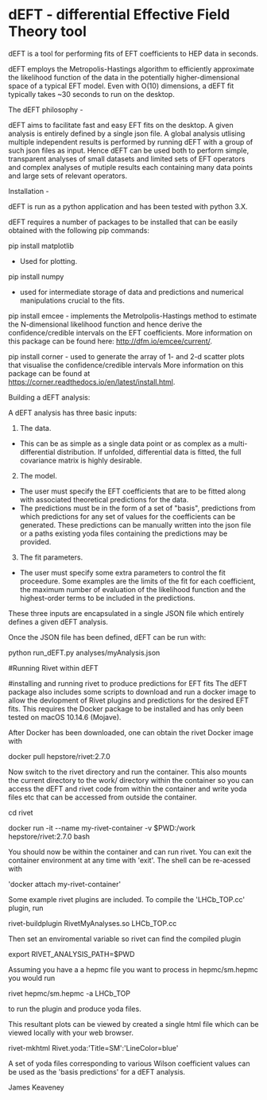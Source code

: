 # dEFT  - differential Effective Field Theory tool

dEFT is a tool for performing fits of EFT coefficients to HEP data in seconds. 

dEFT employs the Metropolis-Hastings algorithm to efficiently approximate
the likelihood function of the data in the potentially higher-dimensional
space of a typical EFT model. Even with O(10) dimensions, a dEFT fit typically
takes ~30 seconds to run on the desktop.
 
The dEFT philosophy -

dEFT aims to facilitate fast and easy EFT fits on the desktop. A given analysis is entirely defined
by a single json file. A global analysis utlising multiple independent results is performed
by running dEFT with a group of such json files as input. Hence dEFT can be used both to perform
simple, transparent analyses of small datasets and limited sets of EFT operators and complex
analyses of mutiple results each containing many data points and large sets of relevant operators.

Installation  - 

dEFT is run as a python application and has been tested with python 3.X.

dEFT requires a number of packages to be installed that can be easily
obtained with the following pip commands:
 
pip install matplotlib

- Used for plotting. 

pip install numpy

- used for intermediate storage of data and predictions and numerical manipulations
  crucial to the fits. 

pip install emcee
    - implements the Metrolpolis-Hastings method to estimate the N-dimensional likelihood
      function and hence derive the confidence/credible intervals on the EFT coefficients.
      More information on this package can be found here: http://dfm.io/emcee/current/.

pip install corner 
    - used to generate the array of 1- and 2-d scatter plots that visualise the confidence/credible intervals
      More information on this package can be found at https://corner.readthedocs.io/en/latest/install.html.

Building a dEFT analysis:

A dEFT analysis has three basic inputs:

1) The data.
  - This can be as simple as a single data point or as complex
as a multi-differential distribution. If unfolded, differential data
is fitted, the full covariance matrix is highly desirable.

2) The model.
  - The user must specify the EFT coefficients that are to be fitted along with associated
    theoretical predictions for the data. 
  - The predictions must be in the form of a set of "basis", predictions 
 from which predictions for any set of values for the coefficients can be generated. 
 These predictions can be manually written into the json file or a paths  existing yoda
 files containing the predictions may be provided.

3) The fit parameters.
  - The user must specify some extra parameters to control the fit proceedure.
 Some examples are the limits of the fit for each coefficient, the maximum number of
evaluation of the likelihood function and the highest-order terms to be included in
the predictions.   

These three inputs are encapsulated in a single JSON file which entirely
defines a given dEFT analysis.

Once the JSON file has been defined, dEFT can be run with:

python run_dEFT.py analyses/myAnalysis.json 



#Running Rivet within dEFT

#installing and running rivet to produce predictions for EFT fits
The dEFT package also includes some scripts to download and run a
docker image to allow the devlopment of Rivet plugins and predictions
for the desired EFT fits. This requires the Docker package to be installed
and has only been tested on macOS 10.14.6 (Mojave). 

After Docker has been downloaded, one can obtain the rivet Docker image 
with 

docker pull hepstore/rivet:2.7.0

Now switch to the rivet directory and run the container. This also mounts the current
directory to the work/ directory within the container so you can access the dEFT and rivet
code from within the container and write yoda files etc that can be accessed from outside
the container.

cd rivet 

docker run -it --name my-rivet-container  -v $PWD:/work hepstore/rivet:2.7.0 bash

You should now be within the container and can run rivet.
You can exit the container environment at any time with 'exit'.
The shell can be re-acessed with

'docker attach my-rivet-container'

Some example rivet plugins are included. To compile the
'LHCb_TOP.cc' plugin, run

rivet-buildplugin RivetMyAnalyses.so LHCb_TOP.cc 

Then set an enviromental variable so rivet can find the compiled plugin

export RIVET_ANALYSIS_PATH=$PWD

Assuming you have a a hepmc file you want to process in hepmc/sm.hepmc
you would run

rivet hepmc/sm.hepmc -a LHCb_TOP

to run the plugin and produce yoda files.

This resultant plots can be viewed by created a single html file which
can be viewed locally with your web browser.

rivet-mkhtml Rivet.yoda:'Title=SM':'LineColor=blue' 

A set of yoda files corresponding to various Wilson coefficient values can be used
as the 'basis predictions' for a dEFT analysis.

James Keaveney
